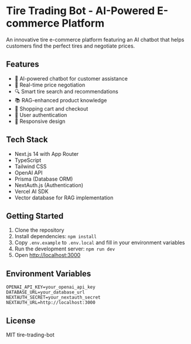 # Tire Trading Bot - AI-Powered E-commerce Platform

An innovative tire e-commerce platform featuring an AI chatbot that helps customers find the perfect tires and negotiate prices.

## Features

- 🤖 AI-powered chatbot for customer assistance
- 💬 Real-time price negotiation
- 🔍 Smart tire search and recommendations
- 📚 RAG-enhanced product knowledge
- 🛒 Shopping cart and checkout
- 👤 User authentication
- 📱 Responsive design

## Tech Stack

- Next.js 14 with App Router
- TypeScript
- Tailwind CSS
- OpenAI API
- Prisma (Database ORM)
- NextAuth.js (Authentication)
- Vercel AI SDK
- Vector database for RAG implementation

## Getting Started

1. Clone the repository
2. Install dependencies: `npm install`
3. Copy `.env.example` to `.env.local` and fill in your environment variables
4. Run the development server: `npm run dev`
5. Open [http://localhost:3000](http://localhost:3000)

## Environment Variables

```
OPENAI_API_KEY=your_openai_api_key
DATABASE_URL=your_database_url
NEXTAUTH_SECRET=your_nextauth_secret
NEXTAUTH_URL=http://localhost:3000
```

## License

MIT
tire-trading-bot

